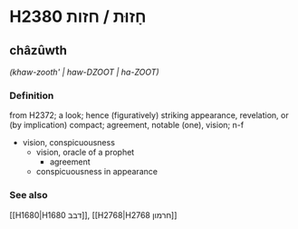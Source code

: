 # H2380 חָזוּת / חזות

## châzûwth

_(khaw-zooth' | haw-DZOOT | ha-ZOOT)_

### Definition

from H2372; a look; hence (figuratively) striking appearance, revelation, or (by implication) compact; agreement, notable (one), vision; n-f

- vision, conspicuousness
  - vision, oracle of a prophet
    - agreement
  - conspicuousness in appearance

### See also

[[H1680|H1680 דבב]], [[H2768|H2768 חרמון]]

